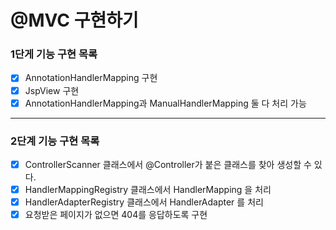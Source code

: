 # @MVC 구현하기

### 1단게 기능 구현 목록
- [x] AnnotationHandlerMapping 구현
- [x] JspView 구현
- [x] AnnotationHandlerMapping과 ManualHandlerMapping 둘 다 처리 가능

---
### 2단계 기능 구현 목록
- [x] ControllerScanner 클래스에서 @Controller가 붙은 클래스를 찾아 생성할 수 있다.
- [x] HandlerMappingRegistry 클래스에서 HandlerMapping 을 처리
- [x] HandlerAdapterRegistry 클래스에서 HandlerAdapter 를 처리
- [x] 요청받은 페이지가 없으면 404를 응답하도록 구현
